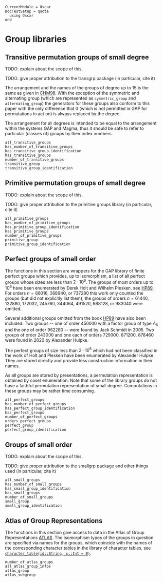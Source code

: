 ```@meta
CurrentModule = Oscar
DocTestSetup = quote
  using Oscar
end
```

# Group libraries

## Transitive permutation groups of small degree

TODO: explain about the scope of this.

TODO: give proper attribution to the transgrp package (in particular, cite it)

The arrangement and the names of the groups of degree up to 15 is the same as given in
[CHM98](@cite). With the exception of the symmetric and alternating group (which are represented
as `symmetric_group` and `alternating_group`) the generators for these groups also conform to this paper with
the only difference that 0 (which is not permitted in GAP for permutations to act on) is always replaced by
the degree.

The arrangement for all degrees is intended to be equal to the arrangement within the systems GAP and Magma, thus it
should be safe to refer to particular (classes of) groups by their index numbers.


```@docs
all_transitive_groups
has_number_of_transitive_groups
has_transitive_group_identification
has_transitive_groups
number_of_transitive_groups
transitive_group
transitive_group_identification
```

## Primitive permutation groups of small degree

TODO: explain about the scope of this.

TODO: give proper attribution to the primitive groups library (in particular, cite it)

```@docs
all_primitive_groups
has_number_of_primitive_groups
has_primitive_group_identification
has_primitive_groups
number_of_primitive_groups
primitive_group
primitive_group_identification
```

## Perfect groups of small order

The functions in this section are wrappers for the GAP library of finite perfect
groups which provides, up to isomorphism, a list of all perfect groups whose
sizes are less than $2\cdot 10^6$. The groups of most orders up to $10^6$ have been
enumerated by Derek Holt and Wilhelm Plesken, see [HP89](@cite). For orders
$n = 86016$, 368640, or 737280 this work only counted the groups (but did not
explicitly list them), the groups of orders $n = 61440$, 122880, 172032,
245760, 344064, 491520, 688128, or 983040 were omitted.

Several additional groups omitted from the book [HP89](@cite) have also
been included. Two groups -- one of order 450000 with a factor group of
type $A_6$ and the one of order 962280 -- were found by Jack Schmidt in
2005. Two groups of order 243000 and one each of orders 729000, 871200, 878460
were found in 2020 by Alexander Hulpke.

The perfect groups of size less than $2\cdot 10^6$ which had not been
classified in the work of Holt and Plesken have been enumerated by Alexander
Hulpke. They are stored directly and provide less construction information
in their names.

As all groups are stored by presentations, a permutation representation
is obtained by coset enumeration. Note that some of the library groups do
not have a faithful permutation representation of small degree.
Computations in these groups may be rather time consuming.

```@docs
all_perfect_groups
has_number_of_perfect_groups
has_perfect_group_identification
has_perfect_groups
number_of_perfect_groups
orders_perfect_groups
perfect_group
perfect_group_identification
```

## Groups of small order

TODO: explain about the scope of this.

TODO: give proper attribution to the smallgrp package and other things used (in particular, cite it)

```@docs
all_small_groups
has_number_of_small_groups
has_small_group_identification
has_small_groups
number_of_small_groups
small_group
small_group_identification
```

## Atlas of Group Representations

The functions in this section give access to data in the
Atlas of Group Representations [ATLAS](@cite).
The isomorphism types of the groups in question are specified via
names for the groups, which coincide with the names of the
corresponding character tables in the library of character tables,
see [`character_table(id::String, p::Int = 0)`](@ref).

```@docs
number_of_atlas_groups
all_atlas_group_infos
atlas_group
atlas_subgroup
```
